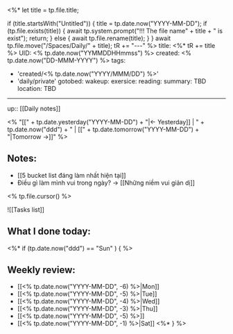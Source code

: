 <%*
  let title = tp.file.title;
  
  if (title.startsWith("Untitled")) {
    title = tp.date.now("YYYY-MM-DD");
	if (tp.file.exists(title)) {
      await tp.system.prompt("!!! The file name" + title + " is exist");
	  return;
    }
	else {
	  await tp.file.rename(title);
	}
  }
  await tp.file.move("/Spaces/Daily/" + title);
  tR += "---"
%>
title: <%* tR += title %>
UID: <% tp.date.now("YYMMDDHHmmss") %>
created: <% tp.date.now("DD-MMM-YYYY") %>
tags:
  - 'created/<% tp.date.now("YYYY/MMM/DD") %>'
  - 'daily/private'
gotobed:
wakeup:
exersice:
reading:
summary: TBD
location: TBD
---
up:: [[Daily notes]]

<% "[[" + tp.date.yesterday("YYYY-MM-DD") + "|<- Yesterday]] | " + tp.date.now("ddd") + " | [[" + tp.date.tomorrow("YYYY-MM-DD")  + "|Tomorrow ->]]" %>

## Notes:
- [[5 bucket list đáng làm nhất hiện tại]]
- Điều gì làm mình vui trong ngày? -> [[Những niềm vui giản dị]]

<% tp.file.cursor() %>

![[Tasks list]]

## What I done today:

<%* if (tp.date.now("ddd") == "Sun" ) { %>
## Weekly review:
- [[<% tp.date.now("YYYY-MM-DD", -6) %>|Mon]]
- [[<% tp.date.now("YYYY-MM-DD", -5) %>|Tue]]
- [[<% tp.date.now("YYYY-MM-DD", -4) %>|Wed]]
- [[<% tp.date.now("YYYY-MM-DD", -3) %>|Thu]]
- [[<% tp.date.now("YYYY-MM-DD", -5) %>]]
- [[<% tp.date.now("YYYY-MM-DD", -1) %>|Sat]]
<%* } %>